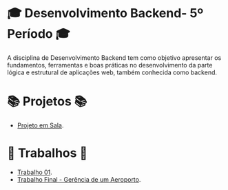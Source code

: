 # 🎓 Desenvolvimento Backend- 5º Período 🎓
A disciplina de Desenvolvimento Backend tem como objetivo apresentar os fundamentos, ferramentas e boas práticas no desenvolvimento da parte lógica e estrutural de aplicações web, também conhecida como backend.

#  📚 Projetos 📚
- [Projeto em Sala](https://github.com/JoselioJr/Desenvolvimento_Backend/tree/main/Projeto_em_sala).

#  🚀 Trabalhos 🚀
- [Trabalho 01](https://github.com/JoselioJr/Desenvolvimento_Backend/tree/514b47f6bfcc4454fb09be724bca4a7d62e0608b/Trabalhos/Trabalho_01).
- [Trabalho Final - Gerência de um Aeroporto](https://github.com/JoselioJr/Desenvolvimento_Backend/tree/66c5f06ada1ac7319896e85091b5b193381a20e5/Trabalhos/Trabalho_Final).
